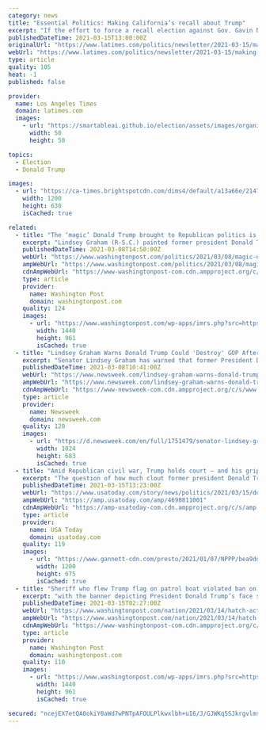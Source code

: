```yaml
---
category: news
title: "Essential Politics: Making California’s recall about Trump"
excerpt: "If the effort to force a recall election against Gov. Gavin Newsom makes it to the ballot, the most intriguing political figure may be the one whose shadow looms large for the governor's friends and foes."
publishedDateTime: 2021-03-15T13:00:00Z
originalUrl: "https://www.latimes.com/politics/newsletter/2021-03-15/making-california-recall-newsom-about-trump-essential-politics"
webUrl: "https://www.latimes.com/politics/newsletter/2021-03-15/making-california-recall-newsom-about-trump-essential-politics"
type: article
quality: 105
heat: -1
published: false

provider:
  name: Los Angeles Times
  domain: latimes.com
  images:
    - url: "https://smartableai.github.io/election/assets/images/organizations/latimes.com-50x50.jpg"
      width: 50
      height: 50

topics:
  - Election
  - Donald Trump

images:
  - url: "https://ca-times.brightspotcdn.com/dims4/default/a13a66e/2147483647/strip/true/crop/2048x1075+0+145/resize/1200x630!/quality/90/?url=https%3A%2F%2Fcalifornia-times-brightspot.s3.amazonaws.com%2Fb8%2F7e%2F5482f5e9e8ac69792beff8bcf338%2Fla-donald-trump-20171025"
    width: 1200
    height: 630
    isCached: true

related:
  - title: "The ‘magic’ Donald Trump brought to Republican politics is not a mystery"
    excerpt: "Lindsey Graham (R-S.C.) painted former president Donald Trump as a sort of magical conservative chimera. That made it trickier, he suggested, for the Republican Party to leverage Trumpism without Trump."
    publishedDateTime: 2021-03-08T14:50:00Z
    webUrl: "https://www.washingtonpost.com/politics/2021/03/08/magic-donald-trump-brought-republican-politics-is-not-mystery/"
    ampWebUrl: "https://www.washingtonpost.com/politics/2021/03/08/magic-donald-trump-brought-republican-politics-is-not-mystery/?outputType=amp"
    cdnAmpWebUrl: "https://www-washingtonpost-com.cdn.ampproject.org/c/s/www.washingtonpost.com/politics/2021/03/08/magic-donald-trump-brought-republican-politics-is-not-mystery/?outputType=amp"
    type: article
    provider:
      name: Washington Post
      domain: washingtonpost.com
    quality: 124
    images:
      - url: "https://www.washingtonpost.com/wp-apps/imrs.php?src=https://arc-anglerfish-washpost-prod-washpost.s3.amazonaws.com/public/Z5Q2IST6AYI6XDC6GLSHWQVVDM.jpg&w=1440"
        width: 1440
        height: 961
        isCached: true
  - title: "Lindsey Graham Warns Donald Trump Could 'Destroy' GOP After Combative CPAC Speech"
    excerpt: "Senator Lindsey Graham has warned that former President Donald Trump could destroy the Republican Party or rebuild it as a bigger and more diverse coalition after his combative speech at the Conservative Political Action Conference."
    publishedDateTime: 2021-03-08T10:41:00Z
    webUrl: "https://www.newsweek.com/lindsey-graham-warns-donald-trump-destroy-gop-cpac-1574411"
    ampWebUrl: "https://www.newsweek.com/lindsey-graham-warns-donald-trump-destroy-gop-cpac-1574411?amp=1"
    cdnAmpWebUrl: "https://www-newsweek-com.cdn.ampproject.org/c/s/www.newsweek.com/lindsey-graham-warns-donald-trump-destroy-gop-cpac-1574411?amp=1"
    type: article
    provider:
      name: Newsweek
      domain: newsweek.com
    quality: 120
    images:
      - url: "https://d.newsweek.com/en/full/1751479/senator-lindsey-graham.jpg"
        width: 1024
        height: 683
        isCached: true
  - title: "Amid Republican civil war, Trump holds court — and his grip on GOP — at Mar-a-Lago"
    excerpt: "The question of how much clout former president Donald Trump would retain after leaving office and where he would wield it has been answered."
    publishedDateTime: 2021-03-15T13:23:00Z
    webUrl: "https://www.usatoday.com/story/news/politics/2021/03/15/donald-trump-holds-court-and-his-grip-gop-mar-lago/4698811001/"
    ampWebUrl: "https://amp.usatoday.com/amp/4698811001"
    cdnAmpWebUrl: "https://amp-usatoday-com.cdn.ampproject.org/c/s/amp.usatoday.com/amp/4698811001"
    type: article
    provider:
      name: USA Today
      domain: usatoday.com
    quality: 119
    images:
      - url: "https://www.gannett-cdn.com/presto/2021/01/07/NPPP/bea9dd40-3c2d-4ec8-bd5c-bf4858badbd3-IMG-1949_2.jpg?auto=webp&crop=1727,972,x97,y0&format=pjpg&width=1200"
        width: 1200
        height: 675
        isCached: true
  - title: "Sheriff who flew Trump flag on patrol boat violated ban on partisan political activity, officials say"
    excerpt: "with the banner depicting President Donald Trump’s face superimposed over an American flag. Hilton, a Republican, acknowledged that an attendee gave deputies the flag and he approved its exhibition, drawing criticism from residents and other officials ..."
    publishedDateTime: 2021-03-15T02:27:00Z
    webUrl: "https://www.washingtonpost.com/nation/2021/03/14/hatch-act-trump-boat-flag-sheriff/"
    ampWebUrl: "https://www.washingtonpost.com/nation/2021/03/14/hatch-act-trump-boat-flag-sheriff/?outputType=amp"
    cdnAmpWebUrl: "https://www-washingtonpost-com.cdn.ampproject.org/c/s/www.washingtonpost.com/nation/2021/03/14/hatch-act-trump-boat-flag-sheriff/?outputType=amp"
    type: article
    provider:
      name: Washington Post
      domain: washingtonpost.com
    quality: 110
    images:
      - url: "https://www.washingtonpost.com/wp-apps/imrs.php?src=https://arc-anglerfish-washpost-prod-washpost.s3.amazonaws.com/public/4MTWNMX7RMI6VMHEGUHE4YGMSE.jpg&w=1440"
        width: 1440
        height: 961
        isCached: true

secured: "ncejEX7etQA0okiY0aWd7wPNTpAFOULPlkwxlbh+uI6/J/GJWKq5SJkrgvlmsOrVap1aD/RhUey6hM5DtMqSbVUSktY1cc8A0QTifc1TwFnpE8vtQK14KwV1K6wcaedwJOgnSXLY0IxWOTkrWz6kQ8SFYsnf2llbHo8OSFYcSpYDj2j1xzhJQhvJwIkLs90jWeYxiRKyycx0Yd+4uuHDnytbJbpikA4ssJkKXQNkPEcYc3DW/Mo7f9roPgs41oTpfj2swMPM+W2OZCD03z2NB8JIOz9O0uqWhDhyy3G3BkVKt3sjWhZPCXz/LICBnoHtB28E+sqVyZ4cgXmo6ch799T6Er+D0J8MUaHZezLWgH8=;y7F/2chMcllOW00txBbaKw=="
---
```


